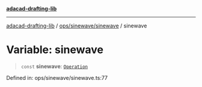 [**adacad-drafting-lib**](../../../../README.md)

***

[adacad-drafting-lib](../../../../modules.md) / [ops/sinewave/sinewave](../README.md) / sinewave

# Variable: sinewave

> `const` **sinewave**: [`Operation`](../../../../objects/datatypes/type-aliases/Operation.md)

Defined in: ops/sinewave/sinewave.ts:77
